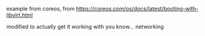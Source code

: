 example from coreos, from https://coreos.com/os/docs/latest/booting-with-libvirt.html

modified to actually get it working with you know... networking
